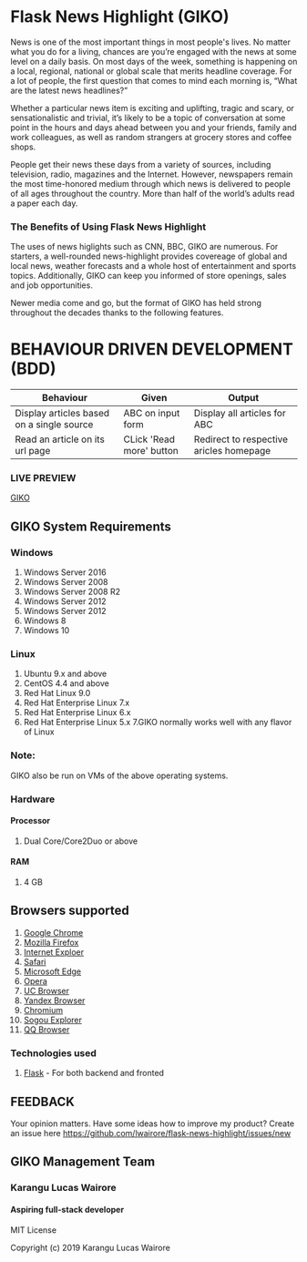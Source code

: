 # Flask News Highlight (GIKO)
News is one of the most important things in most people's lives. No matter what you do for a living, chances are you’re engaged with the news at some level on a daily basis. On most days of the week, something is happening on a local, regional, national or global scale that merits headline coverage. For a lot of people, the first question that comes to mind each morning is, “What are the latest news headlines?”

Whether a particular news item is exciting and uplifting, tragic and scary, or sensationalistic and trivial, it’s likely to be a topic of conversation at some point in the hours and days ahead between you and your friends, family and work colleagues, as well as random strangers at grocery stores and coffee shops.

People get their news these days from a variety of sources, including television, radio, magazines and the Internet. However, newspapers remain the most time-honored medium through which news is delivered to people of all ages throughout the country. More than half of the world’s adults read a paper each day.

### The Benefits of Using Flask News Highlight 
The uses of news higlights such as CNN, BBC, GIKO are numerous. For starters, a well-rounded news-highlight provides covereage of global and local news, weather forecasts and a whole host of entertainment and sports topics. Additionally, GIKO can keep you informed of store openings, sales and job opportunities.  

Newer media come and go, but the format of GIKO has held strong throughout the decades thanks to the following features.

# BEHAVIOUR DRIVEN DEVELOPMENT (BDD)
Behaviour                                 | Given                     | Output                                  |
------------------------------------------|---------------------------|-----------------------------------------|
Display articles based on a single source | ABC on input form         | Display all articles for ABC            |
Read an article on its url page           | CLick 'Read more' button  | Redirect to respective aricles homepage |

### LIVE PREVIEW
[GIKO](https://newshighlightskwa.herokuapp.com/)

## GIKO System Requirements
### Windows
1. Windows Server 2016
2. Windows Server 2008
3. Windows Server 2008 R2
4. Windows Server 2012
5. Windows Server 2012
6. Windows 8
7. Windows 10

### Linux
1. Ubuntu 9.x and above
2. CentOS 4.4 and above
3. Red Hat Linux 9.0
4. Red Hat Enterprise Linux 7.x
5. Red Hat Enterprise Linux 6.x
6. Red Hat Enterprise Linux 5.x
7.GIKO normally works well with any flavor of Linux

### Note: 
GIKO also be run on VMs of the above operating systems.

### Hardware
#### Processor 
1. Dual Core/Core2Duo or above

#### RAM
1. 4 GB

## Browsers supported 
1. [Google Chrome](https://en.wikipedia.org/wiki/Google_Chrome)
2. [Mozilla Firefox](https://en.wikipedia.org/wiki/Mozilla_Firefox)
3. [Internet Exploer](https://en.wikipedia.org/wiki/Internet_Explorer)
4. [Safari](https://en.wikipedia.org/wiki/Safari_(web_browser))
5. [Microsoft Edge](https://en.wikipedia.org/wiki/Microsoft_Edge)
6. [Opera](https://en.wikipedia.org/wiki/Opera_(web_browser))
7. [UC Browser](https://en.wikipedia.org/wiki/UC_Browser)
8. [Yandex Browser](https://en.wikipedia.org/wiki/Yandex_Browser)
9. [Chromium](https://en.wikipedia.org/wiki/Chromium_(web_browser))
10. [Sogou Explorer](https://en.wikipedia.org/wiki/Sogou)
11. [QQ Browser](https://en.wikipedia.org/w/index.php?title=QQ_Browser&action=edit&redlink=1)


### Technologies used
1. [Flask](http://flask.pocoo.org/) - For both backend and fronted


## FEEDBACK
Your opinion matters. 
Have some ideas how to improve my product?
Create an issue here https://github.com/lwairore/flask-news-highlight/issues/new



## GIKO Management Team 
### Karangu Lucas Wairore 
####    Aspiring full-stack developer

MIT License

Copyright (c) 2019 Karangu Lucas Wairore

